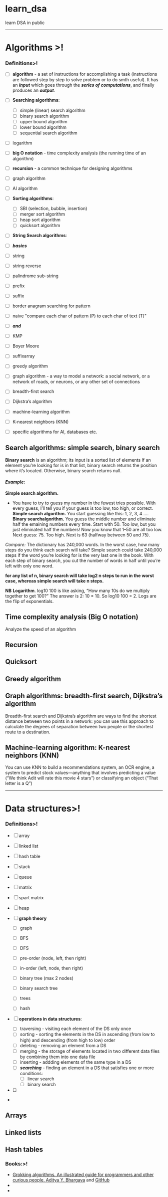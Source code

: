 # learn_dsa
learn DSA in public

---

# Algorithms >!

### Definitions>!
- [ ] **algorithm** -  a set of instructions for accomplishing a task (instructions are followed step by step to solve problem or to do smth useful). It has an ***input*** which goes through the ***series of computations***, and finally produces an ***output***.
- [ ] **Searching algorithms**:
  - [ ] simple (linear) search algorithm 
  - [ ] binary search algorithm
  - [ ] upper bound algorithm
  - [ ] lower bound algorithm
  - [ ] sequential search algorithm

- [ ] logarithm


- [ ] **big O notation** - time complexity analysis (the running time of an algorithm) 


- [ ] **recursion** - a common technique for designing algorithms 


- [ ] graph algorithm
- [ ] AI algorithm

- [ ] **Sorting algorithms**:
  - [ ] SBI (selection, bubble, insertion)
  - [ ] merger sort algorithm
  - [ ] heap sort algorithm
  - [ ] quicksort algorithm

- [ ]  **String Search algorithms**:
- [ ]  ***basics***
  - [ ]  string
  - [ ]  string reverse
  - [ ]  palindrome sub-string
  - [ ]  prefix
  - [ ]  suffix
  - [ ]  border anagram searching for pattern
  - [ ]  naive "compare each char of pattern (P) to each char of text (T)"
- [ ]  ***and***
- [ ]  KMP
- [ ]  Boyer Moore
- [ ]  suffixarray


- [ ] greedy algorithm
- [ ] graph algorithm - a way to model a network: a social network, or a network of roads, or neurons, or any other set of connections
- [ ] breadth-first search
- [ ] Dijkstra’s algorithm 
- [ ] machine-learning algorithm
- [ ] K-nearest neighbors (KNN)
- [ ] specific algorithms for AI, databases etc.

## Search algorithms: simple search, binary search 
**Binary search** is an algorithm; 
its input is a sorted list of elements
If an element you’re looking for is in that list, binary search returns the position where it’s located. 
Otherwise, binary search returns null.

#### *Example:*
**Simple search algorithm.** 
- You have to try to guess my number in the fewest tries possible. With every guess, I’ll tell you if your guess is too low, too high, or correct. 
**Simple search algorithm.** You start guessing like this: 1, 2, 3, 4 ….
**Binary searchalgorithm.** You guess the middle number and eliminate half the emaining numbers every time. Start with 50. Too low, but you just eliminated half the numbers! Now you know that 1–50 are all too low. Next guess: 75. Too high. Next is 63 (halfway between 50 and 75).

*Compare:*  The dictionary has 240,000 words. In the worst case, how many steps do you think each search will take? Simple search could take 240,000 steps if the word you’re looking for is the very last one in the book. With each step of binary search, you cut the number of words in half until you’re left with only one word.

**for any list of n, binary search will take log2 n steps to run in the worst case, whereas simple search will take n steps.**

**NB** 
**Logarithm**. log10 100 is like asking, “How many 10s do we multiply together to get 100?” The answer is 2: 10 × 10. So log10 100 = 2. 
Logs are the flip of exponentials.


##  Time complexity analysis (Big O notation)
Analyze the speed of an algorithm 

## Recursion

## Quicksort

## Greedy algorithm

## Graph algorithms: breadth-first search, Dijkstra’s algorithm 
Breadth-first search and Dijkstra’s algorithm are ways to find the shortest distance between two points in a network: you can use this approach to calculate the degrees of separation between two people or the shortest route to a destination.

## Machine-learning algorithm: K-nearest neighbors (KNN)
You can use KNN to build a recommendations system, an OCR engine, a system to predict stock values—anything that involves predicting a value (“We think Adit will rate this movie 4 stars”) or classifying an object (“That letter is a Q”)

---

# Data structures>!
### Definitions>!
- [ ] array
- [ ] linked list
- [ ] hash table
- [ ] stack
- [ ] queue
- [ ] matrix
- [ ] spart matrix
- [ ] heap


- [ ] **graph theory**
  - [ ] graph
  - [ ] BFS
  - [ ] DFS
  - [ ] pre-order (node, left, then right)
  - [ ] in-order (left, node, then right)
  - [ ] binary tree (max 2 nodes)
  - [ ] binary search tree
  - [ ] trees
  - [ ] hash


- [ ] **operations in data structures**:
  - [ ] traversing - visiting each element of the DS only once
  - [ ] sorting - sorting the elements in the DS in ascending (from low to high) and descending (from high to low) order
  - [ ] deleting - removing an element from a DS 
  - [ ] merging - the storage of elements located in two different data files by combining them into one data file
  - [ ] inserting - addding elements of the same type in a DS 
  - [ ] ***searching*** - finding an element in a DS that satisfies one or more conditions:
    - [ ] linear search
    - [ ] binary search
- [ ] 
- 



## Arrays 
## Linked lists
## Hash tables



### Books:>!
- [Grokking algorithms. An illustrated guide for programmers and other curious people. Aditya Y. Bhargava](https://www.manning.com/books/grokking-algorithms) and [GitHub](https://github.com/egonschiele/grokking_algorithms)
- 
-  
